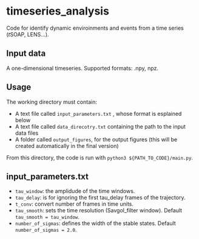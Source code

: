 # timeseries_analysis
Code for identify dynamic enviroinments and events from a time series 
(*t*SOAP, LENS...). 

## Input data
A one-dimensional timeseries. Supported formats: .npy, npz.

## Usage
The working directory must contain:
* A text file called `input_parameters.txt` , whose format is esplained below
* A text file called `data_direcotry.txt` containing the path to the input data files
* A folder called `output_figures`, for the output figures (this will be created automatically in the final version) 

From this directory, the code is run with `python3 ${PATH_TO_CODE}/main.py`. 

## input_parameters.txt
* `tau_window`: the amplidude of the time windows. 
* `tau_delay`: is for ignoring the first tau_delay frames of the trajectory. 
* `t_conv`: convert number of frames in time units. 
* `tau_smooth`: sets the time resolution (Savgol_filter window). Default `tau_smooth = tau_window`. 
* `number_of_sigmas`: defines the width of the stable states. Default `number_of_sigmas = 2.0`. 